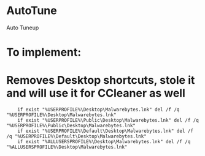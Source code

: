 # AutoTune
Auto Tuneup

# To implement:
  # Removes Desktop shortcuts, stole it and will use it for CCleaner as well 
		if exist "%USERPROFILE%\Desktop\Malwarebytes.lnk" del /f /q "%USERPROFILE%\Desktop\Malwarebytes.lnk"
		if exist "%USERPROFILE%\Public\Desktop\Malwarebytes.lnk" del /f /q "%USERPROFILE%\Public\Desktop\Malwarebytes.lnk"
		if exist "%USERPROFILE%\Default\Desktop\Malwarebytes.lnk" del /f /q "%USERPROFILE%\Default\Desktop\Malwarebytes.lnk"
		if exist "%ALLUSERSPROFILE%\Desktop\Malwarebytes.lnk" del /f /q "%ALLUSERSPROFILE%\Desktop\Malwarebytes.lnk"








